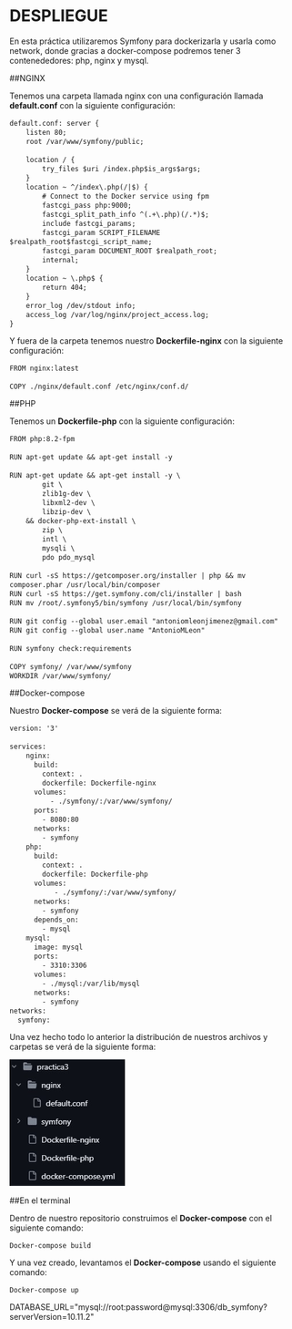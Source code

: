 # DESPLIEGUE

En esta práctica utilizaremos Symfony para dockerizarla y usarla como network, donde gracias a docker-compose podremos tener 3 contenededores: php, nginx y mysql.

##NGINX

Tenemos una carpeta llamada nginx con una configuración llamada __default.conf__ con la siguiente configuración:

```
default.conf: server {
    listen 80;
    root /var/www/symfony/public;

    location / {
        try_files $uri /index.php$is_args$args;
    }
    location ~ ^/index\.php(/|$) {
        # Connect to the Docker service using fpm
        fastcgi_pass php:9000;
        fastcgi_split_path_info ^(.+\.php)(/.*)$;
        include fastcgi_params;
        fastcgi_param SCRIPT_FILENAME $realpath_root$fastcgi_script_name;
        fastcgi_param DOCUMENT_ROOT $realpath_root;
        internal;
    }
    location ~ \.php$ {
        return 404;
    }
    error_log /dev/stdout info;
    access_log /var/log/nginx/project_access.log;
}

```

Y fuera de la carpeta tenemos nuestro __Dockerfile-nginx__ con la siguiente configuración:

```
FROM nginx:latest

COPY ./nginx/default.conf /etc/nginx/conf.d/

```

##PHP

Tenemos un __Dockerfile-php__ con la siguiente configuración:

```
FROM php:8.2-fpm

RUN apt-get update && apt-get install -y

RUN apt-get update && apt-get install -y \
        git \
        zlib1g-dev \
        libxml2-dev \
        libzip-dev \
    && docker-php-ext-install \
        zip \
        intl \
		mysqli \
        pdo pdo_mysql
    
RUN curl -sS https://getcomposer.org/installer | php && mv composer.phar /usr/local/bin/composer
RUN curl -sS https://get.symfony.com/cli/installer | bash
RUN mv /root/.symfony5/bin/symfony /usr/local/bin/symfony

RUN git config --global user.email "antoniomleonjimenez@gmail.com"
RUN git config --global user.name "AntonioMLeon"

RUN symfony check:requirements

COPY symfony/ /var/www/symfony
WORKDIR /var/www/symfony/

```
##Docker-compose

Nuestro __Docker-compose__ se verá de la siguiente forma:

```
version: '3'

services:
    nginx:
      build:
        context: .
        dockerfile: Dockerfile-nginx
      volumes:
          - ./symfony/:/var/www/symfony/
      ports:
        - 8080:80
      networks:
        - symfony
    php:
      build:
        context: .
        dockerfile: Dockerfile-php
      volumes:
           - ./symfony/:/var/www/symfony/
      networks:
        - symfony
      depends_on:
        - mysql
    mysql:
      image: mysql
      ports:
        - 3310:3306
      volumes:
        - ./mysql:/var/lib/mysql
      networks:
        - symfony
networks:
  symfony:

```
Una vez hecho todo lo anterior la distribución de nuestros archivos y carpetas se verá de la siguiente forma:

![captura1](distribucioncarpetas.jpg)

##En el terminal

Dentro de nuestro repositorio construimos el __Docker-compose__ con el siguiente comando:

```
Docker-compose build

```
Y una vez creado, levantamos el __Docker-compose__ usando el siguiente comando:

```
Docker-compose up

```

DATABASE_URL="mysql://root:password@mysql:3306/db_symfony?serverVersion=10.11.2"
